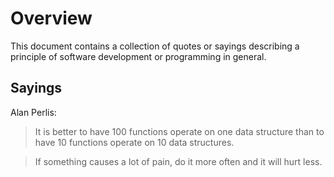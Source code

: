 # Overview
This document contains a collection of quotes or sayings describing a principle
of software development or programming in general.

## Sayings

Alan Perlis:
> It is better to have 100 functions operate on one data structure than to have
> 10 functions operate on 10 data structures.

> If something causes a lot of pain, do it more often and it will hurt less.
